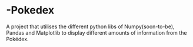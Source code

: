 # -Pokedex
A project that utilises the different python libs of Numpy(soon-to-be), Pandas and Matplotlib to display different amounts of information from the Pokédex.
